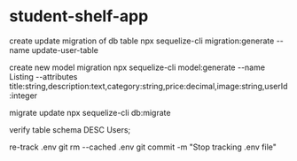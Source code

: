 # student-shelf-app


create update migration of db table
npx sequelize-cli migration:generate --name update-user-table

create new model migration
npx sequelize-cli model:generate --name Listing --attributes title:string,description:text,category:string,price:decimal,image:string,userId:integer


migrate update
npx sequelize-cli db:migrate

verify table schema
DESC Users;

re-track .env
git rm --cached .env
git commit -m "Stop tracking .env file"


<!--  - on messsage when a user clicks on the user name on the header it should route to the users profile page -->

<!-- 
npx sequelize-cli db:migrate        
npm install cloudinary multer-storage-cloudinary

 -->